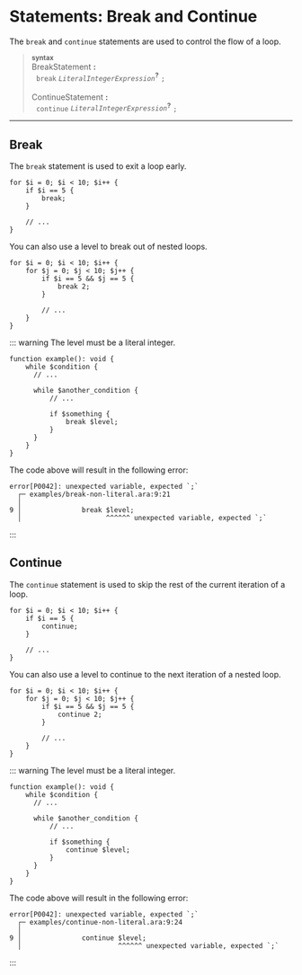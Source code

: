 # Statements: Break and Continue

The `break` and `continue` statements are used to control the flow of a loop.

> <sub>**syntax**</sub>\
> BreakStatement **:**\
> &nbsp;&nbsp;`break` *`LiteralIntegerExpression`*<sup>**?**</sup> `;`\
> &nbsp;\
> ContinueStatement **:**\
> &nbsp;&nbsp;`continue` *`LiteralIntegerExpression`*<sup>**?**</sup> `;`

---

## Break

The `break` statement is used to exit a loop early.

```
for $i = 0; $i < 10; $i++ {
    if $i == 5 {
        break;
    }

    // ...
}
```

You can also use a level to break out of nested loops.

```
for $i = 0; $i < 10; $i++ {
    for $j = 0; $j < 10; $j++ {
        if $i == 5 && $j == 5 {
            break 2;
        }

        // ...
    }
}
```

::: warning
The level must be a literal integer.

```
function example(): void {
    while $condition {
      // ...

      while $another_condition {
          // ...

          if $something {
              break $level;
          }
      }
    }
}
```

The code above will result in the following error:

```
error[P0042]: unexpected variable, expected `;`
  ┌─ examples/break-non-literal.ara:9:21
  │
9 │               break $level;
  │                     ^^^^^^ unexpected variable, expected `;`
```
:::

## Continue

The `continue` statement is used to skip the rest of the current iteration of a loop.

```
for $i = 0; $i < 10; $i++ {
    if $i == 5 {
        continue;
    }

    // ...
}
```

You can also use a level to continue to the next iteration of a nested loop.

```
for $i = 0; $i < 10; $i++ {
    for $j = 0; $j < 10; $j++ {
        if $i == 5 && $j == 5 {
            continue 2;
        }

        // ...
    }
}
```

::: warning
The level must be a literal integer.

```
function example(): void {
    while $condition {
      // ...

      while $another_condition {
          // ...

          if $something {
              continue $level;
          }
      }
    }
}
```

The code above will result in the following error:

```
error[P0042]: unexpected variable, expected `;`
  ┌─ examples/continue-non-literal.ara:9:24
  │
9 │               continue $level;
  │                        ^^^^^^ unexpected variable, expected `;`
```
:::
